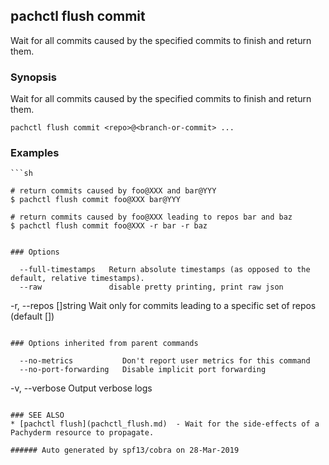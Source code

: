 ## pachctl flush commit

Wait for all commits caused by the specified commits to finish and return them.

### Synopsis


Wait for all commits caused by the specified commits to finish and return them.

```
pachctl flush commit <repo>@<branch-or-commit> ...
```

### Examples

```
```sh

# return commits caused by foo@XXX and bar@YYY
$ pachctl flush commit foo@XXX bar@YYY

# return commits caused by foo@XXX leading to repos bar and baz
$ pachctl flush commit foo@XXX -r bar -r baz
```
```

### Options

```
      --full-timestamps   Return absolute timestamps (as opposed to the default, relative timestamps).
      --raw               disable pretty printing, print raw json
  -r, --repos []string    Wait only for commits leading to a specific set of repos (default [])
```

### Options inherited from parent commands

```
      --no-metrics           Don't report user metrics for this command
      --no-port-forwarding   Disable implicit port forwarding
  -v, --verbose              Output verbose logs
```

### SEE ALSO
* [pachctl flush](pachctl_flush.md)	 - Wait for the side-effects of a Pachyderm resource to propagate.

###### Auto generated by spf13/cobra on 28-Mar-2019
